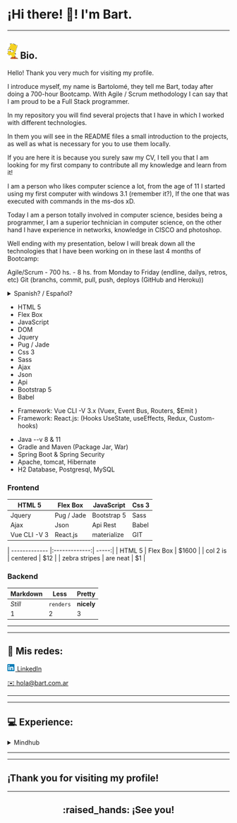 # ¡Hi there! :wave:! I'm **Bart**.
---

## <img src="assets/barto16x15.png"> Bio. </h2>

Hello! Thank you very much for visiting my profile.

I introduce myself, my name is Bartolomé, they tell me Bart, today after doing a 700-hour Bootcamp. With Agile / Scrum methodology I can say that I am proud to be a Full Stack programmer.

In my repository you will find several projects that I have in which I worked with different technologies.

In them you will see in the README files a small introduction to the projects, as well as what is necessary for you to use them locally.

If you are here it is because you surely saw my CV, I tell you that I am looking for my first company to contribute all my knowledge and learn from it!

I am a person who likes computer science a lot, from the age of 11 I started using my first computer with windows 3.1 (remember it?), If the one that was executed with commands in the ms-dos xD.

Today I am a person totally involved in computer science, besides being a programmer, I am a superior technician in computer science, on the other hand I have experience in networks, knowledge in CISCO and photoshop.

Well ending with my presentation, below I will break down all the technologies that I have been working on in these last 4 months of Bootcamp:

Agile/Scrum - 700 hs. - 8 hs. from Monday to Friday (endline, dailys, retros, etc)
Git (branchs, commit, pull, push, deploys (GitHub and Heroku))


<details>
<summary> Spanish? / Español? </summary>

 
¡Hola! Muchas gracias por visitar mi perfil.

Me presento, me llamo Bartolomé, me dicen Bart, hoy después de hacer un Bootcamp de 700 horas. Con la metodología Agile / Scrum puedo decir que estoy orgulloso de ser un programador Full Stack.

En mi repositorio encontrarás varios proyectos en los que trabajé con diferentes tecnologías.

En los mismos podrás ver en los archivos de README una pequeña introducción a los proyectos, así como lo necesario para que puedas utilizarlos localmente.

Si estás aquí es porque seguro que viste mi CV, te digo que estoy buscando mi primera empresa para aportar todos mis conocimientos y aprender de ella!

Soy una persona a la que le gusta mucho la informática, desde los 11 años empecé a usar mi primer ordenador con windows 3.11 (¿lo recuerdas?), Si el que se ejecutaba con comandos en el ms-dos xD.

Hoy soy una persona totalmente involucrada en la informática, además de programador, soy un técnico superior en informática, por otro lado tengo experiencia en redes, conocimientos en CISCO y photoshop.

Bien terminando con mi presentación, a continuación desglosaré todas las tecnologías en las que he estado trabajando en estos últimos 4 meses de Bootcamp:

Agile / Scrum - 700 hrs. - 8 horas. de lunes a viernes (final, diarios, retros, etc)
Git (branchs, commit, pull, push, deploys (GitHub y Heroku))


</details>

- HTML 5
- Flex Box
- JavaScript
- DOM
- Jquery
- Pug / Jade
- Css 3
- Sass
- Ajax
- Json
- Api
- Bootstrap 5
- Babel
* Framework: Vue CLI -V 3.x (Vuex, Event Bus, Routers, $Emit )
* Framework: React.js: (Hooks UseState, useEffects, Redux, Custom-hooks)

- Java --v 8 & 11
- Gradle and Maven (Package Jar, War)
- Spring Boot & Spring Security
- Apache, tomcat, Hibernate
- H2 Database, Postgresql, MySQL

### Frontend

|  HTML 5       | Flex Box      | JavaScript  | Css 3 |
| ------------- | --------------|-------------|------ |
| Jquery        | Pug / Jade    | Bootstrap 5 | Sass  |
| Ajax          | Json          |  Api Rest   | Babel |
| Vue CLI -V 3  | React.js      | materialize | GIT   |



| ------------- |:-------------:| -----:|
| HTML 5        | Flex Box      | $1600 |
| col 2 is      | centered      |   $12 |
| zebra stripes | are neat      |    $1 |

### Backend
Markdown | Less | Pretty
--- | --- | ---
*Still* | `renders` | **nicely**
1 | 2 | 3

---
---

## :link: Mis redes:

<!-- ~~www.Home-banking-.com.ar~~ (in construction) -->


[<img src="assets/linkedin_18x16.png"> LinkedIn][linkedin]

[:envelope: hola@bart.com.ar](mailto:bartolome.albarracin@hotmail.com)


---
---

## :computer: Experience:


<details>
<summary>Mindhub</summary>

<img src="assets/mindhub_160x80.jpg">

BootCamp FrontEnd & Backend| 2021 - present -  like student

</details>

---
---

## ¡Thank you for visiting my profile!

---

<h2 align="center">:raised_hands: ¡See you!</h2>

<!-- refers -->
[linkedin]: https://www.linkedin.com/in/bartolomealbarracin/
